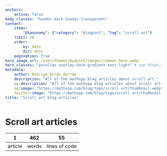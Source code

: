```yaml
---
anchors:
    active: false
body_classes: "header-dark header-transparent"
content:
    items:
        "@taxonomy": {"category": "blogpost", "tag": "scroll art"}
    limit: 20
    order:
        by: date
        dir: desc
    pagination: true
hero_image_url: /user/themes/myquark/images/common_hero.webp
hero_classes: "parallax overlay-dark-gradient text-light" # see https://demo.getgrav.org/blog-skeleton/blog/hero-classes
metadata:
    author: Rodrigo Girão Serrão
    description: "All of the mathspp blog articles about scroll art."
    og:description: "All of the mathspp blog articles about scroll art."
    og:image: "https://mathspp.com/blog/tags/scroll art/thumbnail.webp"
    twitter:image: "https://mathspp.com/blog/tags/scroll art/thumbnail.webp"
title: "Scroll art blog articles"
---
```


# Scroll art articles


<table class="stats-table">
    <thead>
        <tr>
            <th style="text-align: center;">1</th>
            <th style="text-align: center;">462</th>
            <th style="text-align: center;">55</th>
        </tr>
    </thead>
    <tbody>
        <tr>
            <td style="text-align: center;">article</td>
            <td style="text-align: center;">words</td>
            <td style="text-align: center;">lines of code</td>
        </tr>
    </tbody>
</table>